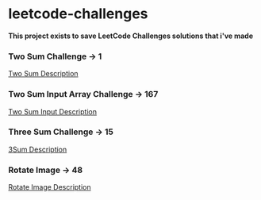 # leetcode-challenges

**This project exists to save LeetCode Challenges solutions that i've made**

### Two Sum Challenge -> 1
[Two Sum  Description](https://leetcode.com/problems/two-sum/description/)

### Two Sum Input Array Challenge -> 167
[Two Sum Input Description](https://leetcode.com/problems/two-sum-ii-input-array-is-sorted/description/)

### Three Sum Challenge -> 15
[3Sum Description](https://leetcode.com/problems/3sum/description/)

### Rotate Image -> 48
[Rotate Image Description](https://leetcode.com/problems/rotate-image/description/)
